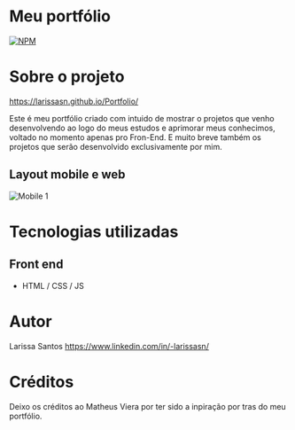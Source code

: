 # Meu portfólio 
[![NPM](https://img.shields.io/npm/l/react)](https://github.com/larissasn/Portfolio/blob/master/LICENCE) 

# Sobre o projeto

https://larissasn.github.io/Portfolio/

Este é meu portfólio criado com intuido de  mostrar o projetos que venho desenvolvendo ao logo do meus estudos e aprimorar meus conhecimos,
voltado no momento apenas pro Fron-End.
E muito breve também os projetos que serão desenvolvido exclusivamente por mim. 


## Layout mobile e web
![Mobile 1]() 

# Tecnologias utilizadas

## Front end
- HTML / CSS / JS 

# Autor

Larissa Santos
https://www.linkedin.com/in/-larissasn/

# Créditos 

Deixo os créditos ao Matheus Viera por ter sido a inpiração por tras do meu portfólio. 


